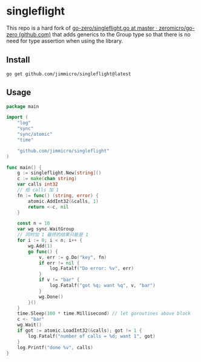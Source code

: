 # singleflight

This repo is a hard fork of [go-zero/singleflight.go at master · zeromicro/go-zero (github.com)](https://github.com/zeromicro/go-zero/blob/master/core/syncx/singleflight.go) that adds generics to the Group type so that there is no need for type assertion when using the library.

## Install

```shell
go get github.com/jimmicro/singleflight@latest
```

## Usage

```go
package main

import (
	"log"
	"sync"
	"sync/atomic"
	"time"

	"github.com/jimmicro/singleflight"
)

func main() {
	g := singleflight.New[string]()
	c := make(chan string)
	var calls int32
	// 给 calls 加 1
	fn := func() (string, error) {
		atomic.AddInt32(&calls, 1)
		return <-c, nil
	}

	const n = 10
	var wg sync.WaitGroup
	// 同时加 1 最终的结果只能是 1
	for i := 0; i < n; i++ {
		wg.Add(1)
		go func() {
			v, err := g.Do("key", fn)
			if err != nil {
				log.Fatalf("Do error: %v", err)
			}
			if v != "bar" {
				log.Fatalf("got %q; want %q", v, "bar")
			}
			wg.Done()
		}()
	}
	time.Sleep(100 * time.Millisecond) // let goroutines above block
	c <- "bar"
	wg.Wait()
	if got := atomic.LoadInt32(&calls); got != 1 {
		log.Fatalf("number of calls = %d; want 1", got)
	}
	log.Printf("done %v", calls)
}
```
